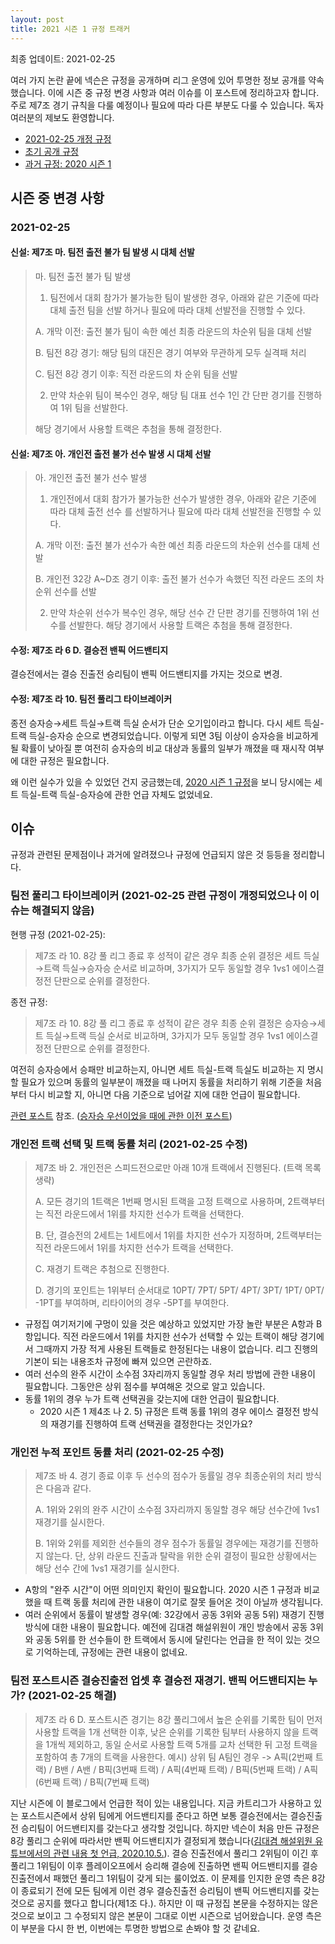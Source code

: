 ```yaml
---
layout: post
title: 2021 시즌 1 규정 트래커
---
```


최종 업데이트: 2021-02-25

여러 가지 논란 끝에 넥슨은 규정을 공개하며 리그 운영에 있어 투명한 정보 공개를 약속했습니다.
이에 시즌 중 규정 변경 사항과 여러 이슈를 이 포스트에 정리하고자 합니다. 주로 제7조 경기 규칙을 다룰 예정이나 필요에 따라 다른 부분도 다룰 수 있습니다.
독자 여러분의 제보도 환영합니다.


- [2021-02-25 개정 규정](https://drive.google.com/file/d/1DAG4tIDW113wBY-fSe4JilZMnaCNVJs0/view)
- [초기 공개 규정](https://drive.google.com/file/d/19g9LzjhLCHP9WBJ5DBoq0emRZQCdAPFG/view)
- [과거 규정: 2020 시즌 1](https://drive.google.com/file/d/1ih1hFoY8FgR2lWyeyOCYrn2YVXyAifjV/view)

## 시즌 중 변경 사항
### 2021-02-25

#### 신설: 제7조 마. 팀전 출전 불가 팀 발생 시 대체 선발


> 마. 팀전 출전 불가 팀 발생
> 
> 1. 팀전에서 대회 참가가 불가능한 팀이 발생한 경우, 아래와 같은 기준에 따라 대체 출전 팀을 선발
> 하거나 필요에 따라 대체 선발전을 진행할 수 있다.
> 
> A. 개막 이전: 출전 불가 팀이 속한 예선 최종 라운드의 차순위 팀을 대체 선발
> 
> B. 팀전 8강 경기: 해당 팀의 대진은 경기 여부와 무관하게 모두 실격패 처리
> 
> C. 팀전 8강 경기 이후: 직전 라운드의 차 순위 팀을 선발
> 
> 2. 만약 차순위 팀이 복수인 경우, 해당 팀 대표 선수 1인 간 단판 경기를 진행하여 1위 팀을 선발한다.
> 
> 해당 경기에서 사용할 트랙은 추첨을 통해 결정한다.

#### 신설: 제7조 아. 개인전 출전 불가 선수 발생 시 대체 선발

> 아. 개인전 출전 불가 선수 발생
> 
> 1. 개인전에서 대회 참가가 불가능한 선수가 발생한 경우, 아래와 같은 기준에 따라 대체 출전 선수
> 를 선발하거나 필요에 따라 대체 선발전을 진행할 수 있다.
> 
> A. 개막 이전: 출전 불가 선수가 속한 예선 최종 라운드의 차순위 선수를 대체 선발
> 
> B. 개인전 32강 A~D조 경기 이후: 출전 불가 선수가 속했던 직전 라운드 조의 차 순위 선수를 선발
> 
> 2. 만약 차순위 선수가 복수인 경우, 해당 선수 간 단판 경기를 진행하여 1위 선수를 선발한다.
> 해당 경기에서 사용할 트랙은 추첨을 통해 결정한다.
> 

#### 수정: 제7조 라 6 D. 결승전 밴픽 어드밴티지

결승전에서는 결승 진출전 승리팀이 밴픽 어드밴티지를 가지는 것으로 변경. 

#### 수정: 제7조 라 10. 팀전 풀리그 타이브레이커

종전 승자승→세트 득실→트랙 득실 순서가 단순 오기입이라고 합니다. 다시 세트 득실-트랙 득실-승자승 순으로 변경되었습니다. 이렇게 되면 3팀 이상이 승자승을 비교하게 될 확률이 낮아질 뿐 여전히 승자승의 비교 대상과 동률의 일부가 깨졌을 때 재시작 여부에 대한 규정은 필요합니다. 

왜 이런 실수가 있을 수 있었던 건지 궁금했는데, [2020 시즌 1 규정](https://drive.google.com/file/d/1ih1hFoY8FgR2lWyeyOCYrn2YVXyAifjV/view)을 보니 당시에는 세트 득실-트랙 득실-승자승에 관한 언급 자체도 없었네요.

## 이슈
규정과 관련된 문제점이나 과거에 알려졌으나 규정에 언급되지 않은 것 등등을 정리합니다.



### 팀전 풀리그 타이브레이커 (2021-02-25 관련 규정이 개정되었으나 이 이슈는 해결되지 않음)

현행 규정 (2021-02-25):

> 제7조 라 10. 8강 풀 리그 종료 후 성적이 같은 경우 최종 순위 결정은 세트 득실→트랙 득실→승자승 순서로 비교하며, 3가지가 모두 동일할 경우 1vs1 에이스결정전 단판으로 순위를 결정한다.

종전 규정:

> 제7조 라 10. 8강 풀 리그 종료 후 성적이 같은 경우 최종 순위 결정은 승자승→세트 득실→트랙 득실 순서로 비교하며, 3가지가 모두 동일할 경우 1vs1 에이스결정전 단판으로 순위를 결정한다.

여전히 승자승에서 승패만 비교하는지, 아니면 세트 득실-트랙 득실도 비교하는 지 명시할 필요가 있으며 동률의 일부분이 깨졌을 때 나머지 동률을 처리하기 위해 기준을 처음부터 다시 비교할 지, 아니면 다음 기준으로 넘어갈 지에 대한 언급이 필요합니다. 

[관련 포스트](../tiebreakers) 참조.
([승자승 우선이었을 때에 관한 이전 포스트](../tiebreakers-2))



### 개인전 트랙 선택 및 트랙 동률 처리 (2021-02-25 수정)

> 제7조 바 2. 개인전은 스피드전으로만 아래 10개 트랙에서 진행된다.
> (트랙 목록 생략)
>
> A. 모든 경기의 1트랙은 1번째 명시된 트랙을 고정 트랙으로 사용하며, 2트랙부터는 직전 라운드에서 1위를 차지한 선수가 트랙을 선택한다.
> 
> B. 단, 결승전의 2세트는 1세트에서 1위를 차지한 선수가 지정하며, 2트랙부터는 직전 라운드에서 1위를 차지한 선수가 트랙을 선택한다.
> 
> C. 재경기 트랙은 추첨으로 진행한다.
> 
> D. 경기의 포인트는 1위부터 순서대로 10PT/ 7PT/ 5PT/ 4PT/ 3PT/ 1PT/ 0PT/ -1PT를 부여하며, 리타이어의 경우 -5PT를 부여한다.

- 규정집 여기저기에 구멍이 있을 것은 예상하고 있었지만 가장 놀란 부분은 A항과 B항입니다. 
직전 라운드에서 1위를 차지한 선수가 선택할 수 있는 트랙이 해당 경기에서 그때까지 가장 적게 사용된 트랙들로 한정된다는 내용이 없습니다.
리그 진행의 기본이 되는 내용조차 규정에 빠져 있으면 곤란하죠. 
- 여러 선수의 완주 시간이 소수점 3자리까지 동일할 경우 처리 방법에 관한 내용이 필요합니다. 그동안은 상위 점수를 부여해온 것으로 알고 있습니다.
- 동률 1위의 경우 누가 트랙 선택권을 갖는지에 대한 언급이 필요합니다. 
    - 2020 시즌 1 제4조 나 2. 5) 규정은 트랙 동률 1위의 경우 에이스 결정전 방식의 재경기를 진행하여 트랙 선택권을 결정한다는 것인가요? 
    
### 개인전 누적 포인트 동률 처리 (2021-02-25 수정)

> 제7조 바 4. 경기 종료 이후 두 선수의 점수가 동률일 경우 최종순위의 처리 방식은 다음과 같다.
> 
> A. 1위와 2위의 완주 시간이 소수점 3자리까지 동일할 경우 해당 선수간에 1vs1 재경기를 실시한다.
> 
> B. 1위와 2위를 제외한 선수들의 경우 점수가 동률일 경우에는 재경기를 진행하지 않는다. 단, 상위 라운드 진출과 탈락을 위한 순위 결정이 필요한 상황에서는 해당 선수 간에 1vs1 재경기를 실시한다.

- A항의 "완주 시간"이 어떤 의미인지 확인이 필요합니다. 2020 시즌 1 규정과 비교했을 때 트랙 동률 처리에 관한 내용이 여기로 잘못 들어온 것이 아닐까 생각됩니다.
- 여러 순위에서 동률이 발생할 경우(예: 32강에서 공동 3위와 공동 5위) 재경기 진행 방식에 대한 내용이 필요합니다. 
예전에 김대겸 해설위원이 개인 방송에서 공동 3위와 공동 5위를 한 선수들이 한 트랙에서 동시에 달린다는 언급을 한 적이 있는 것으로 기억하는데, 규정에는 관련 내용이 없네요.

### 팀전 포스트시즌 결승진출전 업셋 후 결승전 재경기. 밴픽 어드밴티지는 누가? (2021-02-25 해결)

> 제7조 라 6 D. 포스트시즌 경기는 8강 풀리그에서 높은 순위를 기록한 팀이 먼저 사용할 트랙을 1개 선택한 이후, 낮은 순위를 기록한 팀부터 사용하지 않을 트랙을 1개씩 제외하고, 동일 순서로 사용할
트랙 5개를 교차 선택한 뒤 고정 트랙을 포함하여 총 7개의 트랙을 사용한다.
예시) 상위 팀 A팀인 경우 -> A픽(2번째 트랙) / B밴 / A밴 / B픽(3번째 트랙) / A픽(4번째 트랙) / B픽(5번째 트랙) / A픽(6번째 트랙) / B픽(7번째 트랙)

지난 시즌에 이 블로그에서 언급한 적이 있는 내용입니다. 
지금 카트리그가 사용하고 있는 포스트시즌에서 상위 팀에게 어드밴티지를 준다고 하면 보통 결승전에서는 결승진출전 승리팀이 어드밴티지를 갖는다고 생각할 것입니다.
하지만 넥슨이 처음 만든 규정은 8강 풀리그 순위에 따라서만 밴픽 어드밴티지가 결정되게 했습니다([김대겸 해설위원 유튜브에서의 관련 내용 첫 언급, 2020.10.5.](https://youtu.be/Df3vo0ENzYk?t=186)).
결승 진출전에서 풀리그 2위팀이 이긴 후 풀리그 1위팀이 이후 플레이오프에서 승리해 결승에 진출하면 밴픽 어드밴티지를 결승진출전에서 패했던 풀리그 1위팀이 갖게 되는 룰이었죠. 
이 문제를 인지한 운영 측은 8강이 종료되기 전에 모든 팀에게 이런 경우 결승진출전 승리팀이 밴픽 어드밴티지를 갖는 것으로 공지를 했다고 합니다(제1조 다.).
하지만 이 때 규정집 본문을 수정하지는 않은 것으로 보이고 그 수정되지 않은 본문이 그대로 이번 시즌으로 넘어왔습니다. 
운영 측은 이 부분을 다시 한 번, 이번에는 투명한 방법으로 손봐야 할 것 같네요.
